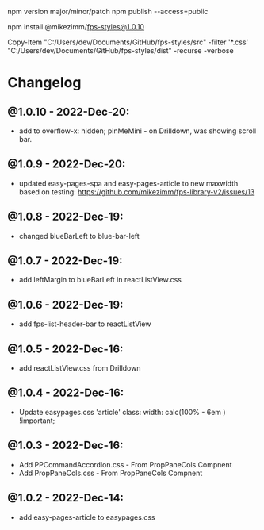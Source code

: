 npm version major/minor/patch
npm publish --access=public

npm install @mikezimm/fps-styles@1.0.10

Copy-Item "C:/Users/dev/Documents/GitHub/fps-styles/src"  -filter '*.css' "C:/Users/dev/Documents/GitHub/fps-styles/dist" -recurse -verbose

# Changelog

## @1.0.10 - 2022-Dec-20:
- add to overflow-x: hidden; pinMeMini - on Drilldown, was showing scroll bar.

## @1.0.9 - 2022-Dec-20:
- updated easy-pages-spa and easy-pages-article to new maxwidth based on testing: https://github.com/mikezimm/fps-library-v2/issues/13

## @1.0.8 - 2022-Dec-19:
- changed blueBarLeft to blue-bar-left

## @1.0.7 - 2022-Dec-19:
- add leftMargin to blueBarLeft in reactListView.css

## @1.0.6 - 2022-Dec-19:
- add fps-list-header-bar to reactListView

## @1.0.5 - 2022-Dec-16:
- add reactListView.css from Drilldown

## @1.0.4 - 2022-Dec-16:
- Update easypages.css   'article' class:  width: calc(100% - 6em ) !important;

## @1.0.3 - 2022-Dec-16:
- Add PPCommandAccordion.css - From PropPaneCols Compnent
- Add PropPaneCols.css - From PropPaneCols Compnent

## @1.0.2 - 2022-Dec-14:
- add easy-pages-article to easypages.css
